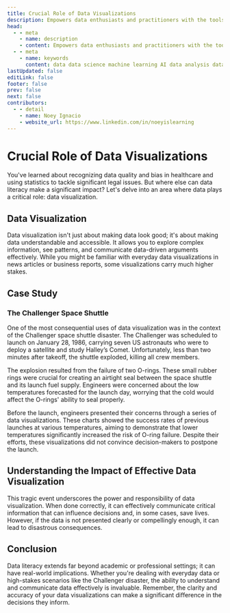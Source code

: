 ```yaml
---
title: Crucial Role of Data Visualizations
description: Empowers data enthusiasts and practitioners with the tools and knowledge to unlock the potential of data.
head:
  - - meta
    - name: description
    - content: Empowers data enthusiasts and practitioners with the tools and knowledge to unlock the potential of data.
  - - meta
    - name: keywords
      content: data data science machine learning AI data analysis data-driven data enthusiasts data practitioners
lastUpdated: false
editLink: false
footer: false
prev: false
next: false
contributors:
  - - detail
    - name: Noey Ignacio
    - website_url: https://www.linkedin.com/in/noeyislearning
---
```


# Crucial Role of Data Visualizations

You've learned about recognizing data quality and bias in healthcare and using statistics to tackle significant legal issues. But where else can data literacy make a significant impact? Let's delve into an area where data plays a critical role: data visualization.

## Data Visualization

Data visualization isn't just about making data look good; it's about making data understandable and accessible. It allows you to explore complex information, see patterns, and communicate data-driven arguments effectively. While you might be familiar with everyday data visualizations in news articles or business reports, some visualizations carry much higher stakes.

## Case Study

### The Challenger Space Shuttle

One of the most consequential uses of data visualization was in the context of the Challenger space shuttle disaster. The Challenger was scheduled to launch on January 28, 1986, carrying seven US astronauts who were to deploy a satellite and study Halley’s Comet. Unfortunately, less than two minutes after takeoff, the shuttle exploded, killing all crew members.

The explosion resulted from the failure of two O-rings. These small rubber rings were crucial for creating an airtight seal between the space shuttle and its launch fuel supply. Engineers were concerned about the low temperatures forecasted for the launch day, worrying that the cold would affect the O-rings' ability to seal properly.

Before the launch, engineers presented their concerns through a series of data visualizations. These charts showed the success rates of previous launches at various temperatures, aiming to demonstrate that lower temperatures significantly increased the risk of O-ring failure. Despite their efforts, these visualizations did not convince decision-makers to postpone the launch.

## Understanding the Impact of Effective Data Visualization

This tragic event underscores the power and responsibility of data visualization. When done correctly, it can effectively communicate critical information that can influence decisions and, in some cases, save lives. However, if the data is not presented clearly or compellingly enough, it can lead to disastrous consequences.

## Conclusion

Data literacy extends far beyond academic or professional settings; it can have real-world implications. Whether you're dealing with everyday data or high-stakes scenarios like the Challenger disaster, the ability to understand and communicate data effectively is invaluable. Remember, the clarity and accuracy of your data visualizations can make a significant difference in the decisions they inform.
